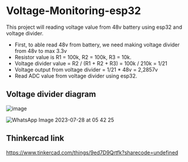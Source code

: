 # Voltage-Monitoring-esp32

This project will reading voltage value from 48v battery using esp32 and voltage divider.

- First, to able read 48v from battery, we need making voltage divider from 48v to max 3.3v
- Resistor value is R1 = 100k, R2 = 100k, R3 = 10k.
- Voltage divider value = R2 / (R1 + R2 + R3) = 100k / 210k = 1/21
- Voltage output from voltage divider = 1/21 * 48v = 2,2857v
- Read ADC value from voltage divider using esp32.

## Voltage divider diagram
![image](https://github.com/bimarenth/Voltage-Monitoring-esp32/assets/94059195/0383d301-6fa8-4b11-b851-ff2b050c84b6)

![WhatsApp Image 2023-07-28 at 05 42 25](https://github.com/bimarenth/Voltage-Monitoring-esp32/assets/94059195/16ebc4d5-f7f5-4e28-9a98-cc59b9ae20ca)

## Thinkercad link
https://www.tinkercad.com/things/9ed7D9Qrtfk?sharecode=undefined

